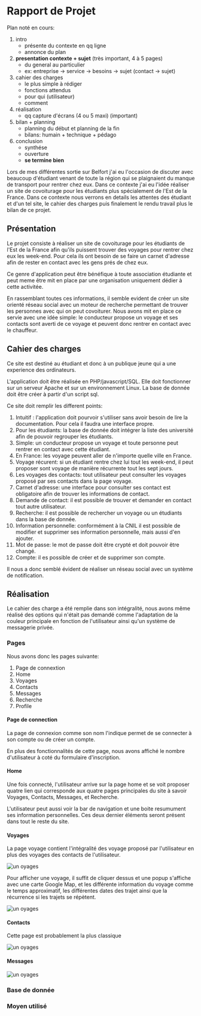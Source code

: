 # Rapport de Projet


Plan noté en cours:

1. intro
	- présente du contexte en qq ligne
	- annonce du plan	
2. **presentation contexte + sujet** (très important, 4 à 5 pages)
	- du general au particulier
	- ex: entreprise → service → besoins → sujet (contact → sujet)
3. cahier des charges
	- le plus simple à rédiger 
	- fonctions attendus
	- pour qui (utilisateur)
	- comment
4. réalisation
	- qq capture d'écrans (4 ou 5 maxi) (important)
5. bilan + planning
	- planning du début et planning de la fin
	- bilans: humain + technique + pédago
6. conclusion
	- synthése
	- ouverture
	- **se termine bien**
	
Lors de mes différentes sortie sur Belfort j'ai eu l'occasion de discuter avec beaucoup d'étudiant venant de toute la région qui se plaignaient du manque de transport pour rentrer chez eux. Dans ce contexte j'ai eu l'idée réaliser un site de covoiturage pour les étudiants plus spécialement de l'Est de la France. Dans ce contexte nous verrons en details les attentes des étudiant et d'un tel site, le cahier des charges puis finalement le rendu travail plus le bilan de ce projet.

## Présentation

Le projet consiste à réaliser un site de covoiturage pour les étudiants de l'Est de la France afin qu'ils puissent trouver des voyages pour rentrer chez eux les week-end. Pour cela ils ont besoin de se faire un carnet d'adresse afin de rester en contact avec les gens prés de chez eux. 

Ce genre d'application peut être bénéfique à toute association étudiante et peut meme être mit en place par une organisation uniquement dédier à cette activitée.

En rassemblant toutes ces informations, il semble evident de créer un site orienté réseau social avec un moteur de recherche permettant de trouver les personnes avec qui on peut covoiturer. Nous avons mit en place ce servie avec une idée simple: le conducteur propose un voyage et ses contacts sont averti de ce voyage et peuvent donc rentrer en contact avec le chauffeur.

## Cahier des charges

Ce site est destiné au étudiant et donc à un publique jeune qui a une experience des ordinateurs.

L'application doit être réalisée en PHP/javascript/SQL. Elle doit fonctionner sur un serveur Apache et sur un environnement Linux. La base de donnée doit être créer à partir d'un script sql.

Ce site doit remplir les different points:

1. Intuitif : l'application doit pourvoir s'utiliser sans avoir besoin de lire la documentation. Pour cela il faudra une interface propre.
2. Pour les étudiants: la base de donnée doit intégrer la liste des université afin de pouvoir regrouper les étudiants.
3. Simple: un conducteur propose un voyage et toute personne peut rentrer en contact avec cette étudiant.
4. En France: les voyage peuvent aller de n'importe quelle ville en France.
5. Voyage récurent: si un étudiant rentre chez lui tout les week-end, il peut proposer sont voyage de manière récurrente tout les sept jours.
6. Les voyages des contacts: tout utilisateur peut consulter les voyages proposé par ses contacts dans la page voyage.
7. Carnet d'adresse: une interface pour consulter ses contact est obligatoire afin de trouver les informations de contact.
8. Demande de contact: il est possible de trouver et demander en contact tout autre utilisateur.
8. Recherche: il est possible de rechercher un voyage ou un étudiants dans la base de donnée.
9. Information personnelle: conformément à la CNIL il est possible de modifier et supprimer ses information personnelle, mais aussi d'en ajouter.
10. Mot de passe: le mot de passe doit être crypté et doit pouvoir être changé.
11. Compte: il es possible de créer et de supprimer son compte. 

Il nous a donc semblé évident de réaliser un réseau social avec un système de notification.

## Réalisation

Le cahier des charge a été remplie dans son intégralité, nous avons même réalisé des options qui n'était pas demandé comme l'adaptation de la couleur principale en fonction de l'utilisateur ainsi qu'un système de messagerie privée.

### Pages

Nous avons donc les pages suivante:

1. Page de connextion
1. Home
2. Voyages
3. Contacts
4. Messages
5. Recherche
6. Profile

#### Page de connection

La page de connexion comme son nom l'indique permet de se connecter à son compte ou de créer un compte.

En plus des fonctionnalités de cette page, nous avons affiché le nombre d'utilisateur à coté du formulaire d'inscription.

#### Home

Une fois connecté, l'utilisateur arrive sur la page home et se voit proposer quatre lien qui corresponde aux quatre pages principales du site à savoir Voyages, Contacts,  Messages, et Recherche.

L'utilisateur peut aussi voir la bar de navigation et une boite resumument ses information personnelles. Ces deux dernier éléments seront présent dans tout le reste du site.

#### Voyages

La page voyage contient l'intégralité des voyage proposé par l'utilisateur en plus des voyages des contacts de l'utilisateur.

![un oyages](captures/voyages.png)

Pour afficher une voyage, il suffit de cliquer dessus et une popup s'affiche avec une carte Google Map, et les différente information du voyage comme le temps approximatif, les différentes dates des trajet ainsi que la récurrence si les trajets se répètent.

![un oyages](captures/unvoyage.png)

#### Contacts

Cette page est probablement la plus classique 

![un oyages](captures/contacts.png)

#### Messages

![un oyages](captures/messages.png)

### Base de donnée

### Moyen utilisé